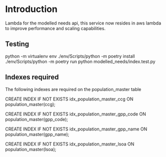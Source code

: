 # Introduction
Lambda for the modelled needs api, this service now resides in aws lambda to improve performance and scaling capabilities.

## Testing
python -m virtualenv env
./env/Scripts/python -m poetry install
./env/Scripts/python -m poetry run python modelled_needs/index.test.py

## Indexes required
The following indexes are required on the population_master table

CREATE INDEX IF NOT EXISTS idx_population_master_ccg
ON population_master(ccg);

CREATE INDEX IF NOT EXISTS idx_population_master_gpp_code
ON population_master(gpp_code);

CREATE INDEX IF NOT EXISTS idx_population_master_gpp_name
ON population_master(gpp_name);

CREATE INDEX IF NOT EXISTS idx_population_master_lsoa
ON population_master(lsoa);